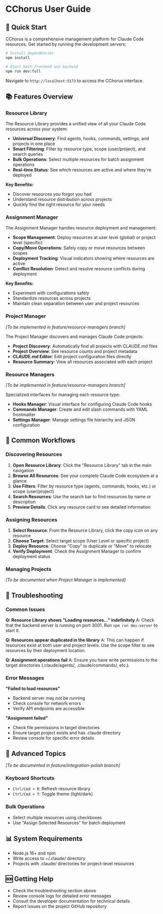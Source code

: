 # CChorus User Guide

<!-- STATUS_TRACKER -->
<!-- Features: Resource Library [COMPLETED], Assignment Manager [COMPLETED], Project Manager [PENDING], Hooks Manager [PENDING], Commands Manager [PENDING], Settings Manager [PENDING] -->

## 🚀 Quick Start

<!-- QUICK_START_SECTION -->
<!-- UPDATE_TRIGGER: After Phase 1 completion -->
<!-- PLACEHOLDER: Installation, first-time setup, basic navigation -->

CChorus is a comprehensive management platform for Claude Code resources. Get started by running the development servers:

```bash
# Install dependencies
npm install

# Start both frontend and backend
npm run dev:full
```

Navigate to `http://localhost:5173` to access the CChorus interface.

## 📚 Features Overview

### Resource Library
<!-- FEATURE_RESOURCE_LIBRARY -->
<!-- UPDATE_TRIGGER: When ResourceLibrary.tsx is modified -->
<!-- CONTENT: Feature description, screenshots, key benefits -->

The Resource Library provides a unified view of all your Claude Code resources across your system:

- **Universal Discovery**: Find agents, hooks, commands, settings, and projects in one place
- **Smart Filtering**: Filter by resource type, scope (user/project), and search queries
- **Bulk Operations**: Select multiple resources for batch assignment operations
- **Real-time Status**: See which resources are active and where they're deployed

**Key Benefits:**
- Discover resources you forgot you had
- Understand resource distribution across projects
- Quickly find the right resource for your needs

### Assignment Manager  
<!-- FEATURE_ASSIGNMENT_MANAGER -->
<!-- UPDATE_TRIGGER: When AssignmentManager.tsx is modified -->
<!-- CONTENT: Assignment workflows, scope management, deployment tracking -->

The Assignment Manager handles resource deployment and management:

- **Scope Management**: Deploy resources at user level (global) or project level (specific)
- **Copy/Move Operations**: Safely copy or move resources between scopes
- **Deployment Tracking**: Visual indicators showing where resources are active
- **Conflict Resolution**: Detect and resolve resource conflicts during deployment

**Key Benefits:**
- Experiment with configurations safely
- Standardize resources across projects
- Maintain clean separation between user and project resources

### Project Manager
<!-- FEATURE_PROJECT_MANAGER -->
<!-- UPDATE_TRIGGER: When ProjectManager.tsx is created/modified -->
<!-- PLACEHOLDER: Project discovery, CLAUDE.md editing, project-specific resource management -->

*[To be implemented in feature/resource-managers branch]*

The Project Manager discovers and manages Claude Code projects:

- **Project Discovery**: Automatically find all projects with CLAUDE.md files
- **Project Overview**: See resource counts and project metadata
- **CLAUDE.md Editor**: Edit project configuration files directly
- **Resource Summary**: View all resources associated with each project

### Resource Managers
<!-- FEATURE_RESOURCE_MANAGERS -->
<!-- UPDATE_TRIGGER: When specialized manager components are implemented -->
<!-- PLACEHOLDER: Hooks, Commands, Settings management interfaces -->

*[To be implemented in feature/resource-managers branch]*

Specialized interfaces for managing each resource type:

- **Hooks Manager**: Visual interface for configuring Claude Code hooks
- **Commands Manager**: Create and edit slash commands with YAML frontmatter
- **Settings Manager**: Manage settings file hierarchy and JSON configuration

## 🔄 Common Workflows

### Discovering Resources
<!-- WORKFLOW_DISCOVERY -->
<!-- SCREENSHOT: resource-library-overview.png -->
<!-- STEPS: 1. Navigate to Resource Library, 2. Use search/filters, 3. Preview resources -->

1. **Open Resource Library**: Click the "Resource Library" tab in the main navigation
2. **Browse All Resources**: See your complete Claude Code ecosystem at a glance
3. **Use Filters**: Filter by resource type (agents, commands, hooks, etc.) or scope (user/project)
4. **Search Resources**: Use the search bar to find resources by name or description
5. **Preview Details**: Click any resource card to see detailed information

### Assigning Resources
<!-- WORKFLOW_ASSIGNMENT -->
<!-- SCREENSHOT: assignment-manager-deploy.png -->
<!-- STEPS: 1. Select resource, 2. Choose target scope, 3. Deploy with copy/move -->

1. **Select Resource**: From the Resource Library, click the copy icon on any resource
2. **Choose Target**: Select target scope (User Level or specific project)
3. **Deploy Resource**: Choose "Copy" to duplicate or "Move" to relocate
4. **Verify Deployment**: Check the Assignment Manager to confirm deployment status

### Managing Projects
<!-- WORKFLOW_PROJECT_MANAGEMENT -->
<!-- UPDATE_TRIGGER: After feature/resource-managers branch -->
<!-- PLACEHOLDER: Project-specific resource management workflows -->

*[To be documented when Project Manager is implemented]*

## 🔧 Troubleshooting

<!-- TROUBLESHOOTING_SECTION -->
<!-- UPDATE_TRIGGER: When common issues are identified during testing -->
<!-- CONTENT: Error messages, solutions, FAQ items -->

### Common Issues

**Q: Resource Library shows "Loading resources..." indefinitely**
A: Check that the backend server is running on port 3001. Run `npm run dev:server` to start it.

**Q: Resources appear duplicated in the library**
A: This can happen if resources exist at both user and project levels. Use the scope filter to see resources by their deployment location.

**Q: Assignment operations fail**
A: Ensure you have write permissions to the target directories (.claude/agents/, .claude/commands/, etc.).

### Error Messages

**"Failed to load resources"**
- Backend server may not be running
- Check console for network errors
- Verify API endpoints are accessible

**"Assignment failed"**
- Check file permissions in target directories  
- Ensure target project exists and has .claude directory
- Review console for specific error details

## 📖 Advanced Topics

<!-- ADVANCED_TOPICS -->
<!-- UPDATE_TRIGGER: After feature/integration-polish branch -->
<!-- CONTENT: Keyboard shortcuts, bulk operations, advanced configurations -->

*[To be documented in feature/integration-polish branch]*

### Keyboard Shortcuts
- `Ctrl/Cmd + R`: Refresh resource library
- `Ctrl/Cmd + T`: Toggle theme (light/dark)

### Bulk Operations
- Select multiple resources using checkboxes
- Use "Assign Selected Resources" for batch deployment

## 📊 System Requirements

- Node.js 16+ and npm
- Write access to ~/.claude/ directory
- Projects with .claude/ directories for project-level resources

## 🆘 Getting Help

- Check the troubleshooting section above
- Review console logs for detailed error messages
- Consult the developer documentation for technical details
- Report issues on the project GitHub repository